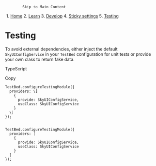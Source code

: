             Skip to Main Content

 1.  [Home](/skyux/)
2.  [Learn](/skyux/learn.md)
3.  [Develop](/skyux/learn/develop.md)
4.  [Sticky settings](/skyux/learn/develop/sticky-settings.md)
5.  [Testing](/skyux/learn/develop/sticky-settings/testing.md)

Testing
=======

To avoid external dependencies, either inject the default `SkyUIConfigService` in your `TestBed` configuration for unit tests or provide your own class to return fake data.

TypeScript

Copy

    TestBed.configureTestingModule({
      providers: \[
        {
          provide: SkyUIConfigService,
          useClass: SkyUIConfigService
        }
      \]
    });
    

    TestBed.configureTestingModule({
      providers: [
        {
          provide: SkyUIConfigService,
          useClass: SkyUIConfigService
        }
      ]
    });